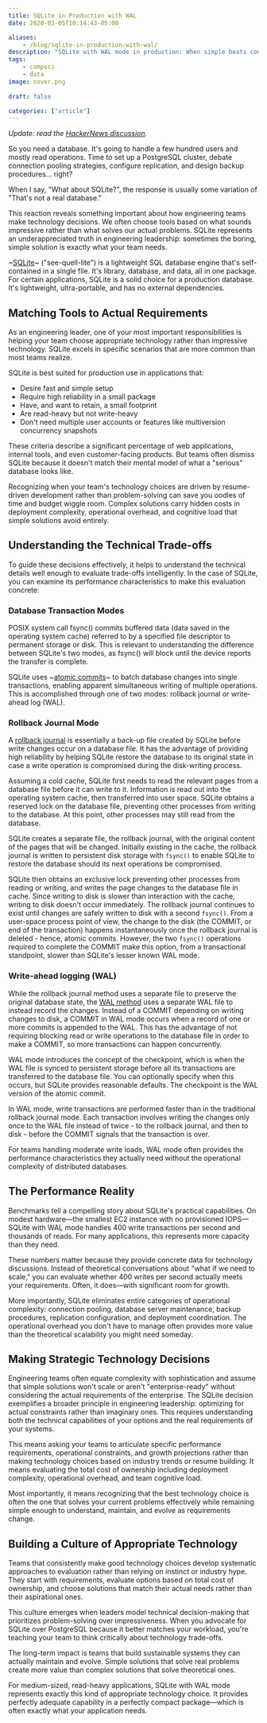 ```yaml
---
title: SQLite in Production with WAL
date: 2020-03-05T10:14:43-05:00

aliases:
    - /blog/sqlite-in-production-with-wal/
description: "SQLite with WAL mode in production: When simple beats complex. Engineering leaders' guide to choosing databases based on actual needs, not industry hype."
tags:
    - compsci
    - data
image: cover.png
 
draft: false

categories: ["article"]
---
```


_Update: read the [HackerNews discussion](https://news.ycombinator.com/item?id=27237919)._

So you need a database. It's going to handle a few hundred users and mostly read operations. Time to set up a PostgreSQL cluster, debate connection pooling strategies, configure replication, and design backup procedures... right?

When I say, "What about SQLite?", the response is usually some variation of "That's not a real database."

This reaction reveals something important about how engineering teams make technology decisions. We often choose tools based on what sounds impressive rather than what solves our actual problems. SQLite represents an underappreciated truth in engineering leadership: sometimes the boring, simple solution is exactly what your team needs.

~[SQLite](https://sqlite.org/index.html)~ ("see-quell-lite") is a lightweight SQL database engine that's self-contained in a single file. It's library, database, and data, all in one package. For certain applications, SQLite is a solid choice for a production database. It's lightweight, ultra-portable, and has no external dependencies.

## Matching Tools to Actual Requirements

As an engineering leader, one of your most important responsibilities is helping your team choose appropriate technology rather than impressive technology. SQLite excels in specific scenarios that are more common than most teams realize.

SQLite is best suited for production use in applications that:

* Desire fast and simple setup
* Require high reliability in a small package
* Have, and want to retain, a small footprint
* Are read-heavy but not write-heavy
* Don't need multiple user accounts or features like multiversion concurrency snapshots

These criteria describe a significant percentage of web applications, internal tools, and even customer-facing products. But teams often dismiss SQLite because it doesn't match their mental model of what a "serious" database looks like.

Recognizing when your team's technology choices are driven by resume-driven development rather than problem-solving can save you oodles of time and budget wiggle room. Complex solutions carry hidden costs in deployment complexity, operational overhead, and cognitive load that simple solutions avoid entirely.

## Understanding the Technical Trade-offs

To guide these decisions effectively, it helps to understand the technical details well enough to evaluate trade-offs intelligently. In the case of SQLite, you can examine its performance characteristics to make this evaluation concrete:

### Database Transaction Modes

POSIX system call fsync() commits buffered data (data saved in the operating system cache) referred to by a specified file descriptor to permanent storage or disk. This is relevant to understanding the difference between SQLite's two modes, as fsync() will block until the device reports the transfer is complete.

SQLite uses ~[atomic commits](https://sqlite.org/atomiccommit.html)~ to batch database changes into single transactions, enabling apparent simultaneous writing of multiple operations. This is accomplished through one of two modes: rollback journal or write-ahead log (WAL).

### Rollback Journal Mode

A [rollback journal](https://www.sqlite.org/lockingv3.html#rollback) is essentially a back-up file created by SQLite before write changes occur on a database file. It has the advantage of providing high reliability by helping SQLite restore the database to its original state in case a write operation is compromised during the disk-writing process.

Assuming a cold cache, SQLite first needs to read the relevant pages from a database file before it can write to it. Information is read out into the operating system cache, then transferred into user space. SQLite obtains a reserved lock on the database file, preventing other processes from writing to the database. At this point, other processes may still read from the database.

SQLite creates a separate file, the rollback journal, with the original content of the pages that will be changed. Initially existing in the cache, the rollback journal is written to persistent disk storage with `fsync()` to enable SQLite to restore the database should its next operations be compromised.

SQLite then obtains an exclusive lock preventing other processes from reading or writing, and writes the page changes to the database file in cache. Since writing to disk is slower than interaction with the cache, writing to disk doesn't occur immediately. The rollback journal continues to exist until changes are safely written to disk with a second `fsync()`. From a user-space process point of view, the change to the disk (the COMMIT, or end of the transaction) happens instantaneously once the rollback journal is deleted - hence, atomic commits. However, the two `fsync()` operations required to complete the COMMIT make this option, from a transactional standpoint, slower than SQLite's lesser known WAL mode.

### Write-ahead logging (WAL)

While the rollback journal method uses a separate file to preserve the original database state, the [WAL method](https://www.sqlite.org/wal.html) uses a separate WAL file to instead record the changes. Instead of a COMMIT depending on writing changes to disk, a COMMIT in WAL mode occurs when a record of one or more commits is appended to the WAL. This has the advantage of not requiring blocking read or write operations to the database file in order to make a COMMIT, so more transactions can happen concurrently.

WAL mode introduces the concept of the checkpoint, which is when the WAL file is synced to persistent storage before all its transactions are transferred to the database file. You can optionally specify when this occurs, but SQLite provides reasonable defaults. The checkpoint is the WAL version of the atomic commit.

In WAL mode, write transactions are performed faster than in the traditional rollback journal mode. Each transaction involves writing the changes only once to the WAL file instead of twice - to the rollback journal, and then to disk - before the COMMIT signals that the transaction is over.

For teams handling moderate write loads, WAL mode often provides the performance characteristics they actually need without the operational complexity of distributed databases.

## The Performance Reality

Benchmarks tell a compelling story about SQLite's practical capabilities. On modest hardware—the smallest EC2 instance with no provisioned IOPS—SQLite with WAL mode handles 400 write transactions per second and thousands of reads. For many applications, this represents more capacity than they need.

These numbers matter because they provide concrete data for technology discussions. Instead of theoretical conversations about "what if we need to scale," you can evaluate whether 400 writes per second actually meets your requirements. Often, it does—with significant room for growth.

More importantly, SQLite eliminates entire categories of operational complexity: connection pooling, database server maintenance, backup procedures, replication configuration, and deployment coordination. The operational overhead you don't have to manage often provides more value than the theoretical scalability you might need someday.

## Making Strategic Technology Decisions

Engineering teams often equate complexity with sophistication and assume that simple solutions won't scale or aren't "enterprise-ready" without considering the actual requirements of the enterprise. The SQLite decision exemplifies a broader principle in engineering leadership: optimizing for actual constraints rather than imaginary ones. This requires understanding both the technical capabilities of your options and the real requirements of your systems.

This means asking your teams to articulate specific performance requirements, operational constraints, and growth projections rather than making technology choices based on industry trends or resume building. It means evaluating the total cost of ownership including deployment complexity, operational overhead, and team cognitive load.

Most importantly, it means recognizing that the best technology choice is often the one that solves your current problems effectively while remaining simple enough to understand, maintain, and evolve as requirements change.

## Building a Culture of Appropriate Technology

Teams that consistently make good technology choices develop systematic approaches to evaluation rather than relying on instinct or industry hype. They start with requirements, evaluate options based on total cost of ownership, and choose solutions that match their actual needs rather than their aspirational ones.

This culture emerges when leaders model technical decision-making that prioritizes problem-solving over impressiveness. When you advocate for SQLite over PostgreSQL because it better matches your workload, you're teaching your team to think critically about technology trade-offs.

The long-term impact is teams that build sustainable systems they can actually maintain and evolve. Simple solutions that solve real problems create more value than complex solutions that solve theoretical ones.

For medium-sized, read-heavy applications, SQLite with WAL mode represents exactly this kind of appropriate technology choice. It provides perfectly adequate capability in a perfectly compact package—which is often exactly what your application needs.
